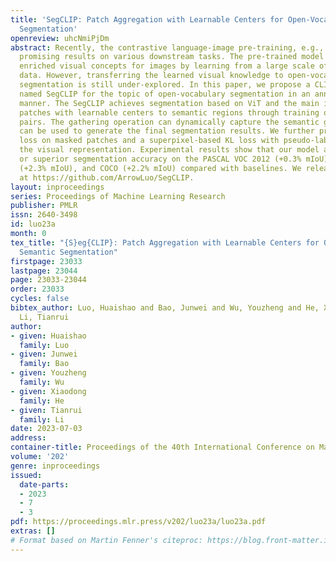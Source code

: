 ```yaml
---
title: 'SegCLIP: Patch Aggregation with Learnable Centers for Open-Vocabulary Semantic
  Segmentation'
openreview: uhcNmiPjDm
abstract: Recently, the contrastive language-image pre-training, e.g., CLIP, has demonstrated
  promising results on various downstream tasks. The pre-trained model can capture
  enriched visual concepts for images by learning from a large scale of text-image
  data. However, transferring the learned visual knowledge to open-vocabulary semantic
  segmentation is still under-explored. In this paper, we propose a CLIP-based model
  named SegCLIP for the topic of open-vocabulary segmentation in an annotation-free
  manner. The SegCLIP achieves segmentation based on ViT and the main idea is to gather
  patches with learnable centers to semantic regions through training on text-image
  pairs. The gathering operation can dynamically capture the semantic groups, which
  can be used to generate the final segmentation results. We further propose a reconstruction
  loss on masked patches and a superpixel-based KL loss with pseudo-labels to enhance
  the visual representation. Experimental results show that our model achieves comparable
  or superior segmentation accuracy on the PASCAL VOC 2012 (+0.3% mIoU), PASCAL Context
  (+2.3% mIoU), and COCO (+2.2% mIoU) compared with baselines. We release the code
  at https://github.com/ArrowLuo/SegCLIP.
layout: inproceedings
series: Proceedings of Machine Learning Research
publisher: PMLR
issn: 2640-3498
id: luo23a
month: 0
tex_title: "{S}eg{CLIP}: Patch Aggregation with Learnable Centers for Open-Vocabulary
  Semantic Segmentation"
firstpage: 23033
lastpage: 23044
page: 23033-23044
order: 23033
cycles: false
bibtex_author: Luo, Huaishao and Bao, Junwei and Wu, Youzheng and He, Xiaodong and
  Li, Tianrui
author:
- given: Huaishao
  family: Luo
- given: Junwei
  family: Bao
- given: Youzheng
  family: Wu
- given: Xiaodong
  family: He
- given: Tianrui
  family: Li
date: 2023-07-03
address: 
container-title: Proceedings of the 40th International Conference on Machine Learning
volume: '202'
genre: inproceedings
issued:
  date-parts:
  - 2023
  - 7
  - 3
pdf: https://proceedings.mlr.press/v202/luo23a/luo23a.pdf
extras: []
# Format based on Martin Fenner's citeproc: https://blog.front-matter.io/posts/citeproc-yaml-for-bibliographies/
---
```

